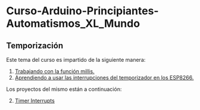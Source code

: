 # Curso-Arduino-Principiantes-Automatismos_XL_Mundo

## Temporización

Este tema del curso es impartido de la siguiente manera:

1. [Trabajando con la función millis.](https://www.youtube.com/watch?v=Wc9Ev7nhCFM)
2. [Aprendiendo a usar las interrupciones del temporizador en los ESP8266.](https://www.youtube.com/watch?v=6psk26WLArk)

Los proyectos del mismo están a continuación:


2. [Timer Interrupts](https://github.com/elC0mpa/Curso-Arduino-Principiantes-Automatismos_XL_Mundo/tree/main/Tema3.%20Temporizaci%C3%B3n/02%20-%20Timer_Interrupts)
